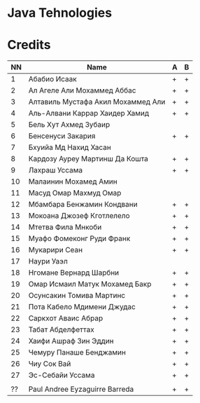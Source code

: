 # Java Tehnologies
# Credits

| NN | Name                                | A  | B  |
|----|-------------------------------------|----|----|
| 1  | Абабио Исаак                        | +  | +  |
| 2  | Ал Агеле Али Мохаммед Аббас         | +  | +  |
| 3  | Алтавиль Мустафа Акил Мохаммед Али  | +  | +  |
| 4  | Аль-Алвани Каррар Хаидер Хамид      | +  | +  |
| 5  | Бель Хут Ахмед Зубаир               |    |    |
| 6  | Бенсенуси Закария                   | +  | +  |
| 7  | Бхуийа Мд Нахид Хасан               |    |    |
| 8  | Кардозу Ауреу Мартинш Да Кошта      | +  | +  |
| 9  | Лахраш Уссама                       | +  | +  |
| 10 | Малаинин Мохамед Амин               |    |    |
| 11 | Масуд Омар Махмуд Омар              |    |    |
| 12 | Мбамбара Бенжамин Кондвани          | +  | +  |
| 13 | Мокоана Джозеф Кготлелело           | +  | +  |
| 14 | Мтетва Фила Мнкоби                  | +  | +  |
| 15 | Муафо Фомеконг Руди Франк           | +  | +  |
| 16 | Мукарири Сеан                       | +  | +  |
| 17 | Наури Уаэл                          |    |    |
| 18 | Нгомане Вернард Шарбни              | +  | +  |
| 19 | Омар Исмаил Матук Мохамед Бакр      | +  | +  |
| 20 | Осунсакин Томива Мартинс            | +  | +  |
| 21 | Пота Кабело Мдимени Джудас          | +  | +  |
| 22 | Саркхот Аваис Абрар                 | +  | +  |
| 23 | Табат Абделфеттах                   | +  | +  |
| 24 | Хаифи Ашраф Зин Эддин               | +  | +  |
| 25 | Чемуру Панаше Бенджамин             | +  | +  |
| 26 | Чиу Сок Вай                         | +  | +  |
| 27 | Эс-Себайи Уссама                    | +  | +  |
|    |                                     |    |    |
| ?? | Paul Andree Eyzaguirre Barreda      | +  | +  |

